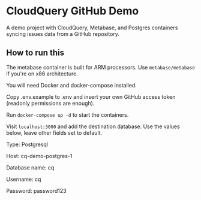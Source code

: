 # CloudQuery GitHub Demo

A demo project with CloudQuery, Metabase, and Postgres containers syncing issues data from a GitHub repository.

## How to run this

The metabase container is built for ARM processors. Use `metabase/metabase` if you're on x86 architecture.

You will need Docker and docker-compose installed.

Copy .env.example to .env and insert your own GitHub access token (readonly permissions are enough).

Run `docker-compose up -d` to start the containers.

Visit `localhost:3000` and add the destination database. Use the values below, leave other fields set to default.

Type: Postgresql

Host: cq-demo-postgres-1

Database name: cq

Username: cq

Password: password123
